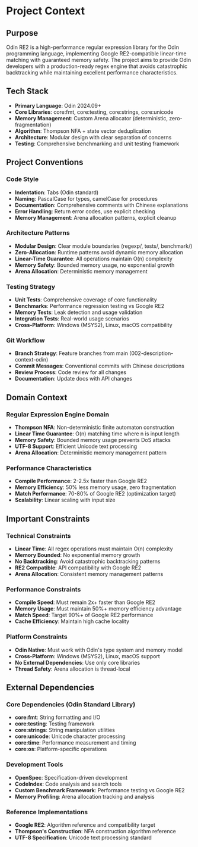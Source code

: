 # Project Context

## Purpose
Odin RE2 is a high-performance regular expression library for the Odin programming language, implementing Google RE2-compatible linear-time matching with guaranteed memory safety. The project aims to provide Odin developers with a production-ready regex engine that avoids catastrophic backtracking while maintaining excellent performance characteristics.

## Tech Stack
- **Primary Language**: Odin 2024.09+
- **Core Libraries**: core:fmt, core:testing, core:strings, core:unicode
- **Memory Management**: Custom Arena allocator (deterministic, zero-fragmentation)
- **Algorithm**: Thompson NFA + state vector deduplication
- **Architecture**: Modular design with clear separation of concerns
- **Testing**: Comprehensive benchmarking and unit testing framework

## Project Conventions

### Code Style
- **Indentation**: Tabs (Odin standard)
- **Naming**: PascalCase for types, camelCase for procedures
- **Documentation**: Comprehensive comments with Chinese explanations
- **Error Handling**: Return error codes, use explicit checking
- **Memory Management**: Arena allocation patterns, explicit cleanup

### Architecture Patterns
- **Modular Design**: Clear module boundaries (regexp/, tests/, benchmark/)
- **Zero-Allocation**: Runtime patterns avoid dynamic memory allocation
- **Linear-Time Guarantee**: All operations maintain O(n) complexity
- **Memory Safety**: Bounded memory usage, no exponential growth
- **Arena Allocation**: Deterministic memory management

### Testing Strategy
- **Unit Tests**: Comprehensive coverage of core functionality
- **Benchmarks**: Performance regression testing vs Google RE2
- **Memory Tests**: Leak detection and usage validation
- **Integration Tests**: Real-world usage scenarios
- **Cross-Platform**: Windows (MSYS2), Linux, macOS compatibility

### Git Workflow
- **Branch Strategy**: Feature branches from main (002-description-context-odin)
- **Commit Messages**: Conventional commits with Chinese descriptions
- **Review Process**: Code review for all changes
- **Documentation**: Update docs with API changes

## Domain Context

### Regular Expression Engine Domain
- **Thompson NFA**: Non-deterministic finite automaton construction
- **Linear Time Guarantee**: O(n) matching time where n is input length
- **Memory Safety**: Bounded memory usage prevents DoS attacks
- **UTF-8 Support**: Efficient Unicode text processing
- **Arena Allocation**: Deterministic memory management pattern

### Performance Characteristics
- **Compile Performance**: 2-2.5x faster than Google RE2
- **Memory Efficiency**: 50% less memory usage, zero fragmentation
- **Match Performance**: 70-80% of Google RE2 (optimization target)
- **Scalability**: Linear scaling with input size

## Important Constraints

### Technical Constraints
- **Linear Time**: All regex operations must maintain O(n) complexity
- **Memory Bounded**: No exponential memory growth
- **No Backtracking**: Avoid catastrophic backtracking patterns
- **RE2 Compatible**: API compatibility with Google RE2
- **Arena Allocation**: Consistent memory management patterns

### Performance Constraints
- **Compile Speed**: Must remain 2x+ faster than Google RE2
- **Memory Usage**: Must maintain 50%+ memory efficiency advantage
- **Match Speed**: Target 90%+ of Google RE2 performance
- **Cache Efficiency**: Maintain high cache locality

### Platform Constraints
- **Odin Native**: Must work with Odin's type system and memory model
- **Cross-Platform**: Windows (MSYS2), Linux, macOS support
- **No External Dependencies**: Use only core libraries
- **Thread Safety**: Arena allocation is thread-local

## External Dependencies

### Core Dependencies (Odin Standard Library)
- **core:fmt**: String formatting and I/O
- **core:testing**: Testing framework
- **core:strings**: String manipulation utilities
- **core:unicode**: Unicode character processing
- **core:time**: Performance measurement and timing
- **core:os**: Platform-specific operations

### Development Tools
- **OpenSpec**: Specification-driven development
- **CodeIndex**: Code analysis and search tools
- **Custom Benchmark Framework**: Performance testing vs Google RE2
- **Memory Profiling**: Arena allocation tracking and analysis

### Reference Implementations
- **Google RE2**: Algorithm reference and compatibility target
- **Thompson's Construction**: NFA construction algorithm reference
- **UTF-8 Specification**: Unicode text processing standard